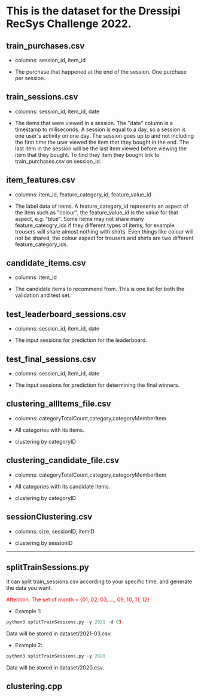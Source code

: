 # This is the dataset for the Dressipi RecSys Challenge 2022.

## train_purchases.csv
* columns: session_id, item_id

* The purchase that happened at the end of the session. One purchase per session.

## train_sessions.csv
* columns: session_id, item_id, date

* The items that were viewed in a session. The "date" column is a timestamp to miliseconds. A session is equal to a day, so a session is one user's activity on one day. The session goes up to and not including the first time the user viewed the item that they bought in the end. The last item in the session will be the last item viewed before viewing the item that they bought. To find they item they bought link to train_purchases.csv on session_id.

## item_features.csv
* columns: item_id, feature_category_id, feature_value_id

* The label data of items. A feature_category_id represents an aspect of the item such as "colour", the feature_value_id is the value for that aspect, e.g. "blue". Some items may not share many feature_cateogry_ids if they different types of items, for example trousers will share almost nothing with shirts. Even things like colour will not be shared, the colour aspect for trousers and shirts are two different feature_category_ids.

## candidate_items.csv
* columns: item_id

* The candidate items to recommend from. This is one list for both the validation and test set.

## test_leaderboard_sessions.csv
* columns: session_id, item_id, date

* The input sessions for prediction for the leaderboard.

## test_final_sessions.csv
* columns: session_id, item_id, date

* The input sessions for prediction for determining the final winners.

## clustering_allltems_file.csv
* columns: categoryTotalCount,category,categoryMemberItem

* All categories with its items.
* clustering by categoryID

## clustering_candidate_file.csv
* columns: categoryTotalCount,category,categoryMemberItem

* All categories with its candidate items.
* clustering by categoryID

## sessionClustering.csv
* columns: size, sessionID, itemID

* clustering by sessionID
***
## splitTrainSessions.py
It can split train_sessions.csv according to your specific time, and generate the data you want.

<font color=#FF0000>Attention: The set of month = {01, 02, 03, ..., 09, 10, 11, 12}</font>

* Example 1:
```py
python3 splitTrainSessions.py -y 2021 -d 03
```
Data will be stored in dataset/2021-03.csv.

* Example 2:
```py
python3 splitTrainSessions.py -y 2020
```
Data will be stored in dataset/2020.csv.

## clustering.cpp

